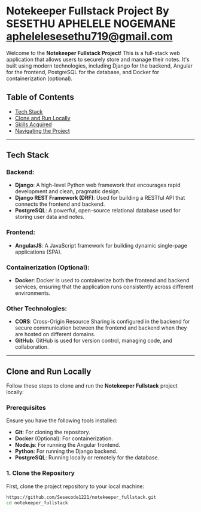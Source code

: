 # Notekeeper Fullstack Project By SESETHU APHELELE NOGEMANE aphelelesesethu719@gmail.com

Welcome to the **Notekeeper Fullstack Project**! This is a full-stack web application that allows users to securely store and manage their notes. It's built using modern technologies, including Django for the backend, Angular for the frontend, PostgreSQL for the database, and Docker for containerization (optional). 

## Table of Contents
- [Tech Stack](#tech-stack)
- [Clone and Run Locally](#clone-and-run-locally)
- [Skills Acquired](#skills-acquired)
- [Navigating the Project](#navigating-the-project)

---

## Tech Stack

### Backend:
- **Django**: A high-level Python web framework that encourages rapid development and clean, pragmatic design.
- **Django REST Framework (DRF)**: Used for building a RESTful API that connects the frontend and backend.
- **PostgreSQL**: A powerful, open-source relational database used for storing user data and notes.

### Frontend:
- **AngularJS**: A JavaScript framework for building dynamic single-page applications (SPA).

### Containerization (Optional):
- **Docker**: Docker is used to containerize both the frontend and backend services, ensuring that the application runs consistently across different environments.

### Other Technologies:
- **CORS**: Cross-Origin Resource Sharing is configured in the backend for secure communication between the frontend and backend when they are hosted on different domains.
- **GitHub**: GitHub is used for version control, managing code, and collaboration.

---

## Clone and Run Locally

Follow these steps to clone and run the **Notekeeper Fullstack** project locally:

### Prerequisites
Ensure you have the following tools installed:
- **Git**: For cloning the repository.
- **Docker** (Optional): For containerization.
- **Node.js**: For running the Angular frontend.
- **Python**: For running the Django backend.
- **PostgreSQL**: Running locally or remotely for the database.

### 1. Clone the Repository
First, clone the project repository to your local machine:
```bash
https://github.com/Sesecode1221/notekeeper_fullstack.git
cd notekeeper_fullstack
